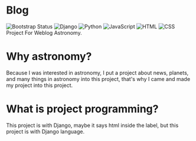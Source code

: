# Blog
![Bootstrap Status](https://img.shields.io/badge/Bootstrap-Updating_the_project-purple?logo=bootstrap&logoColor=white)
![Django](https://img.shields.io/badge/Django-092E20?logo=django&logoColor=white)
![Python](https://img.shields.io/badge/Python-3776AB?logo=python&logoColor=white)
![JavaScript](https://img.shields.io/badge/JavaScript-F7DF1E?logo=javascript&logoColor=black)
![HTML](https://img.shields.io/badge/HTML5-E34F26?logo=html5&logoColor=white)
![CSS](https://img.shields.io/badge/CSS3-1572B6?logo=css3&logoColor=white)
<br>
Project For Weblog Astronomy.

# Why astronomy?
Because I was interested in astronomy, I put a project about news, planets, and many things in astronomy into this project, that's why I came and made my project into this project.

# What is project programming?
This project is with Django, maybe it says html inside the label, but this project is with Django language.